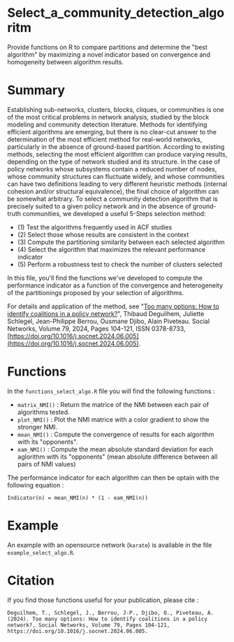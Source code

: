 # Select_a_community_detection_algoritm
Provide functions on R to compare partitions and determine the "best algorithm" by maximizing a novel indicator based on convergence and homogeneity between algorithm results.

# Summary
Establishing sub-networks, clusters, blocks, cliques, or communities is one of the most critical problems in network analysis, studied by the block modeling and community detection literature. Methods for identifying efficient algorithms are emerging, but there is no clear-cut answer to the determination of the most efficient method for real-world networks, particularly in the absence of ground-based partition. According to existing methods, selecting the most efficient algorithm can produce varying results, depending on the type of network studied and its structure. In the case of policy networks whose subsystems contain a reduced number of nodes, whose community structures can fluctuate widely, and whose communities can have two definitions leading to very different heuristic methods (internal cohesion and/or structural equivalence), the final choice of algorithm can be somewhat arbitrary. 
To select a community detection algorithm that is precisely suited to a given policy network and in the absence of ground-truth communities, we developed a useful 5-Steps selection method:

  - (1) Test the algorithms frequently used in ACF studies
  - (2) Select those whose results are consistent in the context
  - (3) Compute the partitioning similarity between each selected algorithm
  - (4) Select the algorithm that maximizes the relevant performance indicator
  - (5) Perform a robustness test to check the number of clusters selected

In this file, you'll find the functions we've developed to compute the performance indicator as a function of the convergence and heterogeneity of the partitionings proposed by your selection of algorithms.

For details and application of the method, see "[Too many options: How to identify coalitions in a policy network?](https://www.sciencedirect.com/science/article/pii/S0378873324000376)", Thibaud Deguilhem, Juliette Schlegel, Jean-Philippe Berrou, Ousmane Djibo, Alain Piveteau. Social Networks, Volume 79, 2024, Pages 104-121, ISSN 0378-8733, [https://doi.org/10.1016/j.socnet.2024.06.005](https://doi.org/10.1016/j.socnet.2024.06.005).

# Functions
In the `functions_select_algo.R` file you will find the following functions : 

  - `matrix_NMI()` : Return the matrice of the NMI between each pair of algorithms tested.
  - `plot_NMI()` : Plot the NMI matrice with a color gradient to show the stronger NMI.
  - `mean_NMI()` : Compute the convergence of results for each algorithm with its "opponents".
  - `eam_NMI()` : Compute the mean absolute standard deviation for each aglorithm with its "opponents" (mean absolute difference between all pairs of NMI values)

The performance indicator for each algorithm can then be optain with the following equation : 
```
Indicator(n) = mean_NMI(n) * (1 - eam_NMI(n))
```

# Example
An example with an opensource network (`karate`) is available in the file `example_select_algo.R`.

# Citation
If you find those functions useful for your publication, please cite : 

```
Deguilhem, T., Schlegel, J., Berrou, J-P., Djibo, O., Piveteau, A. (2024). Too many options: How to identify coalitions in a policy network?, Social Networks, Volume 79, Pages 104-121, https://doi.org/10.1016/j.socnet.2024.06.005.
```
